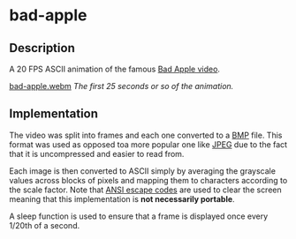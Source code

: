 # bad-apple

## Description

A 20 FPS ASCII animation of the famous [Bad Apple video](https://www.youtube.com/watch?v=FtutLA63Cp8).

[bad-apple.webm](https://github.com/andrewharabor/bad-apple/assets/120438036/1e40df4a-147e-4849-8c5c-d9c6f2619f0e)
_The first 25 seconds or so of the animation._

## Implementation

The video was split into frames and each one converted to a [BMP](https://en.wikipedia.org/wiki/BMP_file_format) file. This format was used as opposed toa  more popular one like [JPEG](https://en.wikipedia.org/wiki/JPEG) due to the fact that it is uncompressed and easier to read from.

Each image is then converted to ASCII simply by averaging the grayscale values across blocks of pixels and mapping them to characters according to the scale factor. Note that [ANSI escape codes](https://en.wikipedia.org/wiki/ANSI_escape_code) are used to clear the screen meaning that this implementation is **not necessarily portable**.

A sleep function is used to ensure that a frame is displayed once every 1/20th of a second.
